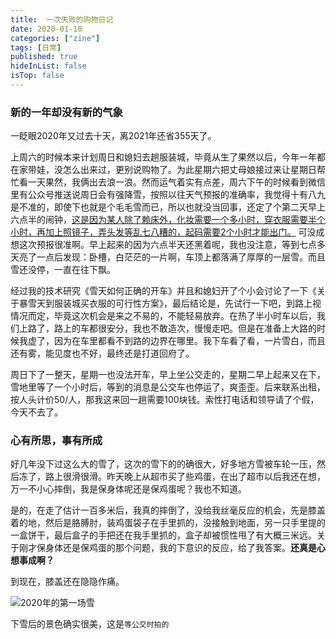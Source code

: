 ```yaml
---
title:  一次失败的购物日记
date: 2020-01-10
categories: ["zine"] 
tags: [日常]
published: true
hideInList: false
isTop: false
---
```


### **新的一年却没有新的气象**

一眨眼2020年又过去十天，离2021年还省355天了。

上周六的时候本来计划周日和媳妇去趟服装城，毕竟从生了果然以后，今年一年都在家带娃，没怎么出来过，更别说购物了。为此星期六把丈母娘接过来让星期日帮忙看一天果然，我俩出去浪一浪。然而运气着实有点差，周六下午的时候看到微信里有公众号推送说周日会有强降雪，按照以往天气预报的准确率，我觉得十有八九是不准的，即使下也就是个毛毛雪而已，所以也就没当回事，还定了个第二天早上六点半的闹钟，<u>这是因为某人除了赖床外，化妆需要一个多小时，穿衣服需要半个小时，再加上照镜子，弄头发等乱七八糟的，起码需要2个小时才能出门。</u> 可没成想这次预报很准啊。早上起来的因为六点半天还黑着呢，我也没注意，等到七点多天亮了一点后发现：卧槽，白茫茫的一片啊，车顶上都落满了厚厚的一层雪。而且雪还没停，一直在往下飘。

经过我的技术研究《雪天如何正确的开车》并且和媳妇开了个小会讨论了一下《关于暴雪天到服装城买衣服的可行性方案》，最后结论是，先试行一下吧，到路上视情况而定，毕竟这次机会是来之不易的，不能轻易放弃。在热了半小时车以后，我们上路了，路上的车都很安分，我也不敢造次，慢慢走吧。但是在准备上大路的时候我虚了，因为在车里都看不到路的边界在哪里。我下车看了看，一片雪白，而且还有雾，能见度也不好，最终还是打道回府了。

周日下了一整天，星期一也没法开车，早上坐公交走的，星期二早上起来又在下，雪地里等了一个小时后，等到的消息是公交车也停运了，爽歪歪。后来联系出租，按人头计价50/人，那我这来回一趟需要100块钱。索性打电话和领导请了个假，今天不去了。

### 心有所思，事有所成

好几年没下过这么大的雪了，这次的雪下的的确很大，好多地方雪被车轮一压，然后冻了，路上很滑很滑。昨天晚上从超市买了些鸡蛋，在出了超市以后我还在想，万一不小心摔倒，我是保身体呢还是保鸡蛋呢？我也不知道。

是的，在走了估计一百多米后，我真的摔倒了，没给我丝毫反应的机会，先是膝盖着的地，然后是胳膊肘，装鸡蛋袋子在手里抓的，没接触到地面，另一只手里提的一盒饼干，最后盒子的手把还在我手里抓的，盒子却被惯性甩了有大概三米远。关于刚才保身体还是保鸡蛋的那个问题，我的下意识的反应，给了我答案。**还真是心想事成啊？**

到现在，膝盖还在隐隐作痛。

![2020年的第一场雪](https://img.010316.xyz/usr/hugo/2020/01/%E9%9B%AA.jpg)

下雪后的景色确实很美，这是`等公交时拍的`